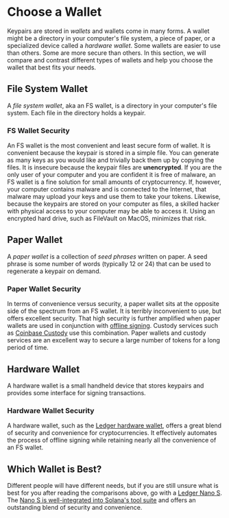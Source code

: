 # Choose a Wallet

Keypairs are stored in *wallets* and wallets come in many forms. A wallet might
be a directory in your computer's file system, a piece of paper, or a
specialized device called a *hardware wallet*. Some wallets are easier to use
than others.  Some are more secure than others. In this section, we will compare
and contrast different types of wallets and help you choose the wallet that
best fits your needs.

## File System Wallet

A *file system wallet*, aka an FS wallet, is a directory in your computer's
file system. Each file in the directory holds a keypair.

### FS Wallet Security

An FS wallet is the most convenient and least secure form of wallet. It is
convenient because the keypair is stored in a simple file. You can generate as
many keys as you would like and trivially back them up by copying the files. It
is insecure because the keypair files are **unencrypted**. If you are the only
user of your computer and you are confident it is free of malware, an FS wallet
is a fine solution for small amounts of cryptocurrency. If, however, your
computer contains malware and is connected to the Internet, that malware may
upload your keys and use them to take your tokens. Likewise, because the
keypairs are stored on your computer as files, a skilled hacker with physical
access to your computer may be able to access it. Using an encrypted hard
drive, such as FileVault on MacOS, minimizes that risk.

## Paper Wallet

A *paper wallet* is a collection of *seed phrases* written on paper. A seed
phrase is some number of words (typically 12 or 24) that can be used to
regenerate a keypair on demand.

### Paper Wallet Security

In terms of convenience versus security, a paper wallet sits at the opposite
side of the spectrum from an FS wallet. It is terribly inconvenient to use, but
offers excellent security. That high security is further amplified when paper
wallets are used in conjunction with
[offline signing](../offline-signing/index.md). Custody services such as
[Coinbase Custody](https://custody.coinbase.com/) use this combination.  Paper wallets
and custody services are an excellent way to secure a large number of tokens
for a long period of time.

## Hardware Wallet

A hardware wallet is a small handheld device that stores keypairs and provides
some interface for signing transactions.

### Hardware Wallet Security

A hardware wallet, such as the
[Ledger hardware wallet](https://www.ledger.com/), offers a great blend of
security and convenience for cryptocurrencies. It effectively automates the
process of offline signing while retaining nearly all the convenience of an FS
wallet.

## Which Wallet is Best?

Different people will have different needs, but if you are still unsure what
is best for you after reading the comparisons above, go with a
[Ledger Nano S](https://shop.ledger.com/products/ledger-nano-s). The
[Nano S is well-integrated into Solana's tool suite](../remote-wallet/ledger)
and offers an outstanding blend of security and convenience.
